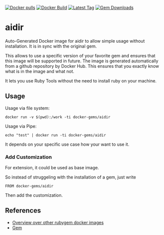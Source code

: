 [![Docker pulls](https://img.shields.io/docker/pulls/rubygem/aidir.svg)](https://hub.docker.com/r/rubygem/aidir/)
[![Docker Build](https://img.shields.io/docker/automated/rubygem/aidir.svg)](https://hub.docker.com/r/rubygem/aidir/)
[![Latest Tag](https://img.shields.io/github/tag/docker-rubygem/aidir.svg)](https://hub.docker.com/r/rubygem/aidir/)
[![Gem Downloads](https://img.shields.io/gem/dt/aidir.svg)](https://rubygems.org/gems/aidir/)
# aidir

Auto-Generated Docker image for aidir to allow simple usage without installation.
It is in sync with the original gem.

This allows to use a specific version of your favorite gem and ensures that this image will be supported in future.
The image is generated automatically from a github repository by Docker Hub.
This ensures that you exactly know what is in the image and what not.

It lets you use Ruby Tools without the need to install ruby on your machine.

## Usage

Usage via file system:

`docker run -v $(pwd):/work -ti docker-gems/aidir`

Usage via Pipe:

`echo "test" | docker run -ti docker-gems/aidir`

It depends on your specific use case how your want to use it.

### Add Customization

For extension, it could be used as base image.

So instead of struggeling with the installation of a gem, just write

`FROM docker-gems/aidir`

Then add the customization.

## References

 - [Overview over other rubygem docker images](https://github.com/thinkbot/docker-rubygem)
 - [Gem](https://rubygems.org/gems/aidir/)
